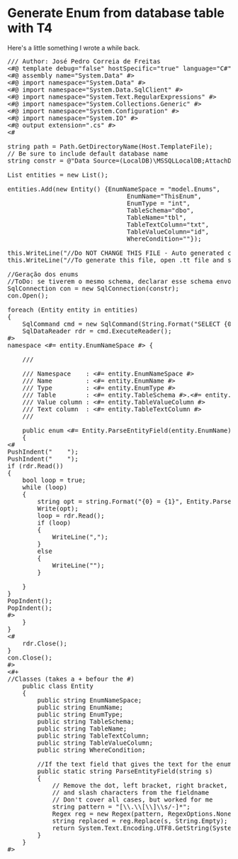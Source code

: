 <h1>Generate Enum from database table with T4</h1>

Here's a little something I wrote a while back.

<pre>
/// Author: José Pedro Correia de Freitas
<#@ template debug="false" hostSpecific="true" language="C#" #>
<#@ assembly name="System.Data" #>
<#@ import namespace="System.Data" #>
<#@ import namespace="System.Data.SqlClient" #>
<#@ import namespace="System.Text.RegularExpressions" #>
<#@ import namespace="System.Collections.Generic" #>
<#@ import namespace="System.Configuration" #>
<#@ import namespace="System.IO" #>
<#@ output extension=".cs" #>
<#

string path = Path.GetDirectoryName(Host.TemplateFile);
// Be sure to include default database name
string constr = @"Data Source=(LocalDB)\MSSQLLocalDB;AttachDbFilename=" + path + @"\App_Data\exampleDB.mdf;Integrated Security=True;Connect Timeout=30";

List<Entity> entities = new List<Entity>();

entities.Add(new Entity() {EnumNameSpace = "model.Enums",
								EnumName="ThisEnum",
								EnumType = "int",
								TableSchema="dbo", 
								TableName="tbl", 
								TableTextColumn="txt", 
								TableValueColumn="id",
								WhereCondition=""});

this.WriteLine("//Do NOT CHANGE THIS FILE - Auto generated code from AutoEnums.tt template");
this.WriteLine("//To generate this file, open .tt file and save it");

//Geração dos enums
//ToDo: se tiverem o mesmo schema, declarar esse schema envolvendo todos os enums que lhe pertencem
SqlConnection con = new SqlConnection(constr);
con.Open();

foreach (Entity entity in entities)
{
	SqlCommand cmd = new SqlCommand(String.Format("SELECT {0}, {1} FROM {2}.{3} WHERE {0} IS NOT NULL AND {1} IS NOT NULL {4} ORDER BY {1}", entity.TableTextColumn, entity.TableValueColumn,entity.TableSchema, entity.TableName, entity.WhereCondition),con);
	SqlDataReader rdr = cmd.ExecuteReader();
#>
namespace <#= entity.EnumNameSpace #> {

	/// <summary>
	/// Namespace    : <#= entity.EnumNameSpace #>
	/// Name         : <#= entity.EnumName #>
	/// Type         : <#= entity.EnumType #>
	/// Table        : <#= entity.TableSchema #>.<#= entity.TableName #>
	/// Value column : <#= entity.TableValueColumn #>
	/// Text column  : <#= entity.TableTextColumn #>
    /// </summary>
	public enum <#= Entity.ParseEntityField(entity.EnumName) + (entity.EnumType == "int" ? "" : " : " + entity.EnumType ) #> 
	{
<#
PushIndent("	");
PushIndent("	");
if (rdr.Read())
{
	bool loop = true;
	while (loop)
	{
		string opt = string.Format("{0} = {1}", Entity.ParseEntityField(rdr[entity.TableTextColumn].ToString()), rdr[entity.TableValueColumn].ToString());
		Write(opt);
		loop = rdr.Read();
		if (loop)
		{
			WriteLine(",");
		}
		else
		{
			WriteLine("");
		}
	
	}
}
PopIndent();
PopIndent();
#>
	}
}
<#
	rdr.Close();
}
con.Close();
#>
<#+ 
//Classes (takes a + befour the #)
	public class Entity
    {
        public string EnumNameSpace;
        public string EnumName;
		public string EnumType;
        public string TableSchema;
        public string TableName;
        public string TableTextColumn;
        public string TableValueColumn;
	    public string WhereCondition;

	    //If the text field that gives the text for the enum itens has invalid characters, this removes them
        public static string ParseEntityField(string s)
        {
            // Remove the dot, left bracket, right bracket, space
            // and slash characters from the fieldname
			// Don't cover all cases, but worked for me
            string pattern = "[\\.\\[\\]\\s/-]*";
            Regex reg = new Regex(pattern, RegexOptions.None);
		    string replaced = reg.Replace(s, String.Empty);
            return System.Text.Encoding.UTF8.GetString(System.Text.Encoding.GetEncoding("iso-8859-8").GetBytes(replaced));
        }
    }
#>
</pre>